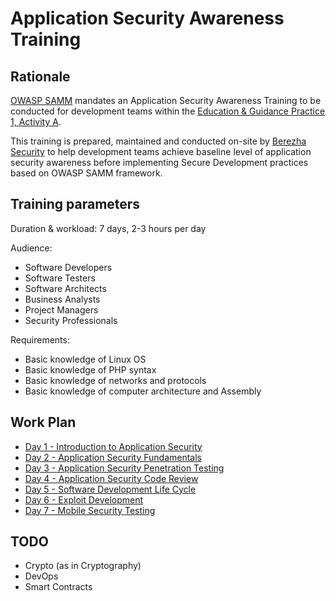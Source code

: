 # Application Security Awareness Training

## Rationale 
[OWASP SAMM](http://www.opensamm.org) mandates an Application Security Awareness Training to be conducted for development teams within the [Education & Guidance Practice 1, Activity A](https://www.owasp.org/index.php/SAMM_-_Education_%26_Guidance_-_1).

This training is prepared, maintained and conducted on-site by [Berezha Security](https://berezhasecurity.com) to help development teams achieve baseline level of application security awareness before implementing Secure Development practices based on OWASP SAMM framework.

## Training parameters
Duration & workload: 7 days, 2-3 hours per day

Audience: 
- Software Developers
- Software Testers
- Software Architects
- Business Analysts
- Project Managers
- Security Professionals

Requirements:
- Basic knowledge of Linux OS
- Basic knowledge of PHP syntax
- Basic knowledge of networks and protocols
- Basic knowledge of computer architecture and Assembly

## Work Plan
- [Day 1 - Introduction to Application Security](day1.md)
- [Day 2 - Application Security Fundamentals](day2.md)
- [Day 3 - Application Security Penetration Testing](day3.md)
- [Day 4 - Application Security Code Review](day4.md)
- [Day 5 - Software Development Life Cycle](day5.md)
- [Day 6 - Exploit Development](day6.md)
- [Day 7 - Mobile Security Testing](day7.md)

## TODO
- Crypto (as in Cryptography)
- DevOps
- Smart Contracts
